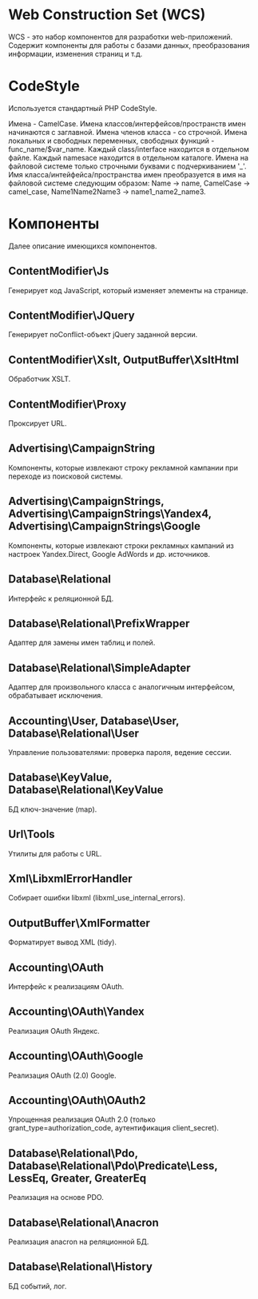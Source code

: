 # Web Construction Set (WCS)
WCS - это набор компонентов для разработки web-приложений.
Содержит компоненты для работы с базами данных,
преобразования информации, изменения страниц и т.д.

# CodeStyle
Используется стандартный PHP CodeStyle.

Имена - CamelCase. Имена классов/интерфейсов/пространств имен начинаются с заглавной. Имена членов класса - со строчной.
Имена локальных и свободных переменных, свободных функций - func_name/$var_name.
Каждый class/interface находится в отдельном файле. Каждый namesace находится в отдельном каталоге.
Имена на файловой системе только строчными буквами с подчеркиванием '_'.
Имя класса/интейфейса/пространства имен преобразуется в имя на файловой системе следующим образом:
Name -> name, CamelCase -> camel_case, Name1Name2Name3 -> name1_name2_name3.

# Компоненты
Далее описание имеющихся компонентов.

## ContentModifier\Js
Генерирует код JavaScript, который изменяет элементы на странице.

## ContentModifier\JQuery
Генерирует noConflict-объект jQuery заданной версии.

## ContentModifier\Xslt, OutputBuffer\XsltHtml
Обработчик XSLT.

## ContentModifier\Proxy
Проксирует URL.

## Advertising\CampaignString
Компоненты, которые извлекают строку рекламной кампании при переходе из поисковой системы.

## Advertising\CampaignStrings, Advertising\CampaignStrings\Yandex4, Advertising\CampaignStrings\Google
Компоненты, которые извлекают строки рекламных кампаний из настроек Yandex.Direct, Google AdWords и др. источников.

## Database\Relational
Интерфейс к реляционной БД.

## Database\Relational\PrefixWrapper
Адаптер для замены имен таблиц и полей.

## Database\Relational\SimpleAdapter
Адаптер для произвольного класса с аналогичным интерфейсом, обрабатывает исключения.

## Accounting\User, Database\User, Database\Relational\User
Управление пользователями: проверка пароля, ведение сессии.

## Database\KeyValue, Database\Relational\KeyValue
БД ключ-значение (map).

## Url\Tools
Утилиты для работы с URL.

## Xml\LibxmlErrorHandler
Собирает ошибки libxml (libxml_use_internal_errors).

## OutputBuffer\XmlFormatter
Форматирует вывод XML (tidy).

## Accounting\OAuth
Интерфейс к реализациям OAuth.

## Accounting\OAuth\Yandex
Реализация OAuth Яндекс.

## Accounting\OAuth\Google
Реализация OAuth (2.0) Google.

## Accounting\OAuth\OAuth2
Упрощенная реализация OAuth 2.0 (только grant_type=authorization_code, аутентификация client_secret).

## Database\Relational\Pdo, Database\Relational\Pdo\Predicate\Less, LessEq, Greater, GreaterEq
Реализация на основе PDO.

## Database\Relational\Anacron
Реализация anacron на реляционной БД.

## Database\Relational\History
БД событий, лог.
